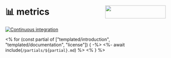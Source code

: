 # 📊 metrics [<img src="https://api.producthunt.com/widgets/embed-image/v1/featured.svg?post_id=280144&theme=dark" alt="" align="right" width="190" height="41">](https://www.producthunt.com/posts/github-metrics?utm_source=badge-featured&utm_medium=badge&utm_source=badge-github-metrics)

[![Continuous integration](https://github.com/siosios/metrics/actions/workflows/ci.yml/badge.svg)](https://github.com/siosios/metrics/actions/workflows/ci.yml)

<% for (const partial of ["templated/introduction", "templated/documentation", "license"]) { -%>
<%- await include(`/partials/${partial}.md`) %>
<% } %>
